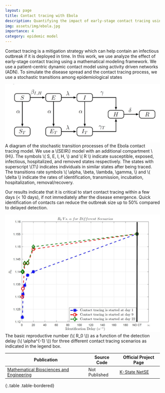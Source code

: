 ```yaml
---
layout: page
title: Contact tracing with Ebola
description: Quantifying the impact of early-stage contact tracing using activity driven networks
img: assets/img/ebola.jpg
importance: 4
category: epidemic model
---
```


Contact tracing is a mitigation strategy which can help contain an infectious outbreak if it is deployed in time. In this work, we use analyze the effect of early-stage contact tracing using a mathematical modeling framework. We use a patient-centric dynamic contact model using activity driven networks (ADN). To simulate the disease spread and the contact tracing process, we use a stochastic transitions among epidemiological states

<div class="row justify-content-center">
  <div class="col-sm-8">
    <img class="img-fluid rounded z-depth-1" src="/assets/img/ebola/ebolaCT_model.jpg" alt="" title="Ebola contact tracing model"/>
  </div>
</div>
<div class="caption">
    A diagram of the stochastic transition processes of the Ebola contact tracing model. We use a \(SEIR\) model with an additional compartment \(H\). The symbols \( S, E, I, H, \) and \( R \) indicate susceptible, exposed, infectious, hospitalized, and removed states respectively. The states with superscript \(T\) indicates individuals in similar states after being traced. The transitions rate symbols \( \alpha, \beta, \lambda, \gamma, \) and \( \delta \) indicate the rates of identification, transmission, incubation, hospitalization, removal/recovery.
</div>

Our results indicate that it is critical to start contact tracing within a few days (< 10 days), if not immediately after the disease emergence. Quick identification of contacts can reduce the outbreak size up to 50% compared to delayed detection.

<div class="row justify-content-center">
  <div class="col-sm-8">
    <img class="img-fluid rounded z-depth-1" src="/assets/img/ebola/r0_vs_alpha.jpg" alt="" title="Basic reproductive number vs. identification delay"/>
  </div>
</div>
<div class="caption">
    The basic reproductive number (\( R_0 \)) as a function of the detection delay (\( \alpha^{-1} \)) for three different contact tracing scenarios as indicated in the legend box.
</div>

| Publication | Source Code | Official Project Page |
|-------------|----------|--------|
| [Mathematical Biosciences and Engineering](https://www.aimspress.com/article/10.3934/mbe.2018053) | Not Published | [K-State NetSE](https://www.ece.k-state.edu/netse/projects/sprojects/proj0.html) |
{:.table .table-bordered}

<!-- The work was published in Mathematical Biosciences and Engineering (MBE) journal which can be accessed via this [link](https://www.aimspress.com/article/10.3934/mbe.2018053). The official project page of the NetSE group can be found [here](https://www.ece.k-state.edu/netse/projects/sprojects/proj0.html). -->
